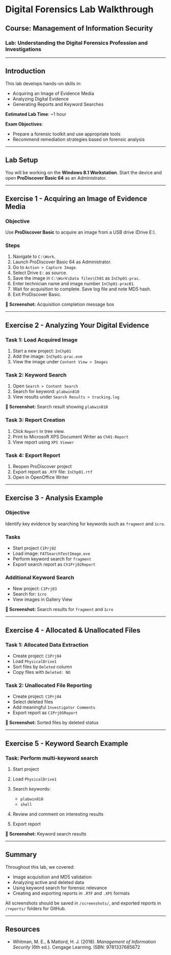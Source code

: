 # Digital Forensics Lab Walkthrough

## Course: Management of Information Security

### Lab: Understanding the Digital Forensics Profession and Investigations

---

## Introduction

This lab develops hands-on skills in:

* Acquiring an Image of Evidence Media
* Analyzing Digital Evidence
* Generating Reports and Keyword Searches

**Estimated Lab Time**: \~1 hour

**Exam Objectives**:

* Prepare a forensic toolkit and use appropriate tools
* Recommend remediation strategies based on forensic analysis

---

## Lab Setup

You will be working on the **Windows 8.1 Workstation**. Start the device and open **ProDiscover Basic 64** as an Administrator.

---

## Exercise 1 - Acquiring an Image of Evidence Media

### Objective

Use **ProDiscover Basic** to acquire an image from a USB drive (Drive E:).

### Steps

1. Navigate to `C:\Work`.
2. Launch ProDiscover Basic 64 as Administrator.
3. Go to `Action > Capture Image`.
4. Select Drive `E:` as source.
5. Save the image in `C:\Work\Data files\Ch01` as `InChp01-prac`.
6. Enter technician name and image number `InChp01-prac01`.
7. Wait for acquisition to complete. Save log file and note MD5 hash.
8. Exit ProDiscover Basic.

**📸 Screenshot:** Acquisition completion message box

---

## Exercise 2 - Analyzing Your Digital Evidence

### Task 1: Load Acquired Image

1. Start a new project: `InChp01`
2. Add the image: `InChp01-prac.eve`
3. View the image under `Content View > Images`

### Task 2: Keyword Search

1. Open `Search > Content Search`
2. Search for keyword: `plabwin810`
3. View results under `Search Results > tracking.log`

**📸 Screenshot:** Search result showing `plabwin810`

### Task 3: Report Creation

1. Click `Report` in tree view.
2. Print to Microsoft XPS Document Writer as `Ch01-Report`
3. View report using `XPS Viewer`

### Task 4: Export Report

1. Reopen ProDiscover project
2. Export report as `.RTF` file: `InChp01.rtf`
3. Open in OpenOffice Writer

---

## Exercise 3 - Analysis Example

### Objective

Identify key evidence by searching for keywords such as `fragment` and `1cro`.

### Tasks

* Start project `C1Prj02`
* Load image: `FATSearchTestImage.eve`
* Perform keyword search for `fragment`
* Export search report as `Ch1Prj02Report`

### Additional Keyword Search

* New project: `C1Prj03`
* Search for: `1cro`
* View images in Gallery View

**📸 Screenshot:** Search results for `fragment` and `1cro`

---

## Exercise 4 - Allocated & Unallocated Files

### Task 1: Allocated Data Extraction

* Create project: `C1Prj04`
* Load `PhysicalDrive1`
* Sort files by `Deleted` column
* Copy files with `Deleted: NO`

### Task 2: Unallocated File Reporting

* Create project: `C1Prj04`
* Select deleted files
* Add meaningful `Investigator Comments`
* Export report as `C1Prj05Report`

**📸 Screenshot:** Sorted files by deleted status

---

## Exercise 5 - Keyword Search Example

### Task: Perform multi-keyword search

1. Start project
2. Load `PhysicalDrive1`
3. Search keywords:

   * `plabwin810`
   * `shell`
4. Review and comment on interesting results
5. Export report

**📸 Screenshot:** Keyword search results

---

## Summary

Throughout this lab, we covered:

* Image acquisition and MD5 validation
* Analyzing active and deleted data
* Using keyword search for forensic relevance
* Creating and exporting reports in `.RTF` and `.XPS` formats

All screenshots should be saved in `/screenshots/`, and exported reports in `/reports/` folders for GitHub.

---

## Resources

* Whitman, M. E., & Mattord, H. J. (2018). *Management of Information Security* (6th ed.). Cengage Learning. ISBN: 9781337685672
